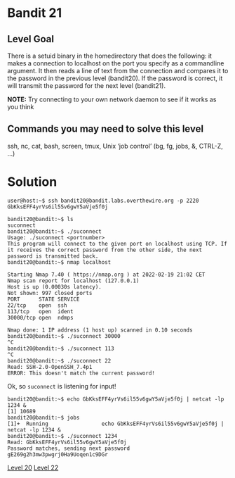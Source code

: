 <h1>Bandit 21</h1>

<h2 id="level-goal">Level Goal</h2>
<p>There is a setuid binary in the homedirectory that does the
following: it makes a connection to localhost on the port you
specify as a commandline argument. It then reads a line of text from
the connection and compares it to the password in the previous level
(bandit20). If the password is correct, it will transmit the
password for the next level (bandit21).</p>

<p><strong>NOTE:</strong> Try connecting to your own network daemon to see if it
works as you think</p>

<h2 id="commands-you-may-need-to-solve-this-level">Commands you may need to solve this level</h2>
<p>ssh, nc, cat, bash, screen, tmux, Unix ‘job control’ (bg, fg, jobs, &amp;, CTRL-Z, …)</p>


<h1>Solution</h1>

```
user@host:~$ ssh bandit20@bandit.labs.overthewire.org -p 2220
GbKksEFF4yrVs6il55v6gwY5aVje5f0j

bandit20@bandit:~$ ls
suconnect
bandit20@bandit:~$ ./suconnect
Usage: ./suconnect <portnumber>
This program will connect to the given port on localhost using TCP. If it receives the correct password from the other side, the next password is transmitted back.
bandit20@bandit:~$ nmap localhost

Starting Nmap 7.40 ( https://nmap.org ) at 2022-02-19 21:02 CET
Nmap scan report for localhost (127.0.0.1)
Host is up (0.00030s latency).
Not shown: 997 closed ports
PORT      STATE SERVICE
22/tcp    open  ssh
113/tcp   open  ident
30000/tcp open  ndmps

Nmap done: 1 IP address (1 host up) scanned in 0.10 seconds
bandit20@bandit:~$ ./suconnect 30000
^C
bandit20@bandit:~$ ./suconnect 113
^C
bandit20@bandit:~$ ./suconnect 22
Read: SSH-2.0-OpenSSH_7.4p1
ERROR: This doesn't match the current password!
```

Ok, so `suconnect` is listening for input!

```
bandit20@bandit:~$ echo GbKksEFF4yrVs6il55v6gwY5aVje5f0j | netcat -lp 1234 &
[1] 10689
bandit20@bandit:~$ jobs
[1]+  Running                 echo GbKksEFF4yrVs6il55v6gwY5aVje5f0j | netcat -lp 1234 &
bandit20@bandit:~$ ./suconnect 1234
Read: GbKksEFF4yrVs6il55v6gwY5aVje5f0j
Password matches, sending next password
gE269g2h3mw3pwgrj0Ha9Uoqen1c9DGr
```

<a href="bandit20.md">Level 20</a>             <a href="bandit22.md">Level 22</a>

